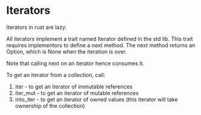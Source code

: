 # Iterators
Iterators in rust are lazy.

All iterators implement a trait named Iterator defined in the std lib. This trait requires implementors to define a next method. The next method returns an Option, which is None when the iteration is over.

Note that calling next on an iterator hence consumes it.

To get an iterator from a collection, call:
1. iter - to get an iterator of immutable references
1. iter_mut - to get an iterator of mutable references
1. into_iter - to get an iterator of owned values (this iterator will take ownership of the collection)
